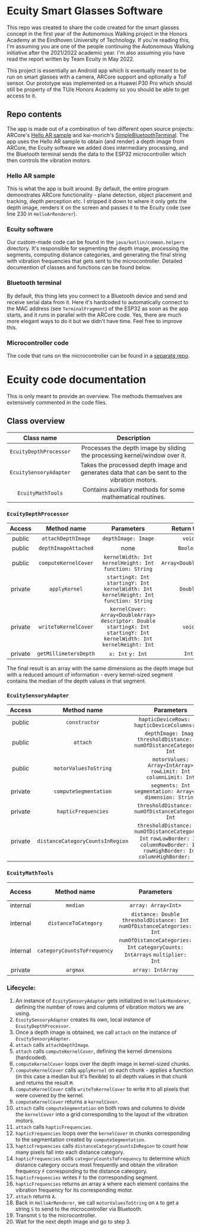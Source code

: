 # Ecuity Smart Glasses Software
This repo was created to share the code created for the smart glasses concept in the first year of the Autonomous Walking project in the Honors Academy at the Eindhoven University of Technology. If you're reading this, I'm assuming you are one of the people continuing the Autonomous Walking initiative after the 2021/2022 academic year. I'm also assuming you have read the report written by Team Ecuity in May 2022.

This project is essentially an Android app which is eventually meant to be run on smart glasses with a camera, ARCore support and optionally a ToF sensor. Our prototype was implemented on a Huawei P30 Pro which should still be property of the TU/e Honors Academy so you should be able to get access to it.

## Repo contents
The app is made out of a combination of two different open source projects: ARCore's [Hello AR sample](https://github.com/google-ar/arcore-android-sdk/tree/master/samples/hello_ar_kotlin) and kai-morich's [SimpleBluetoothTerminal](https://github.com/kai-morich/SimpleBluetoothTerminal). The app uses the Hello AR sample to obtain (and render) a depth image from ARCore, the Ecuity software we added does intermediary processing, and the Bluetooth terminal sends the data to the ESP32 microcontroller which then controls the vibration motors.

### Hello AR sample
This is what the app is built around. By default, the entire program demonstrates ARCore functionality - plane detection, object placement and tracking, depth perception etc. I stripped it down to where it only gets the depth image, renders it on the screen and passes it to the Ecuity code (see line 230 in `HelloArRenderer`).

### Ecuity software
Our custom-made code can be found in the `java/kotlin/common.helpers` directory. It's responsible for segmenting the depth image, processing the segments, computing distance categories, and generating the final string with vibration frequencies that gets sent to the microcontroller. Detailed documention of classes and functions can be found below.

### Bluetooth terminal
By default, this thing lets you connect to a Bluetooth device and send and receive serial data from it. Here it's hardcoded to automatically connect to the MAC address (see `TerminalFragment`) of the ESP32 as soon as the app starts, and it runs in parallel with the ARCore code. Yes, there are much more elegant ways to do it but we didn't have time. Feel free to improve this.

### Microcontroller code
The code that runs on the microcontroller can be found in a [separate repo]().

# Ecuity code documentation
This is only meant to provide an overview. The methods themselves are extensively commented in the code files.

## Class overview
|      Class name      |                                          Description                                         |
|:--------------------:|:--------------------------------------------------------------------------------------------:|
| `EcuityDepthProcessor` | Processes the depth image by sliding the processing kernel/window over it.                   |
| `EcuitySensoryAdapter` | Takes the processed depth image and generates data that can be sent to the vibration motors. |
| `EcuityMathTools`      | Contains auxiliary methods for some mathematical routines.                                   |

### `EcuityDepthProcessor`
|  Access |      Method name      |                                                            Parameters                                                           |      Return type     |
|:-------:|:---------------------:|:-------------------------------------------------------------------------------------------------------------------------------:|:--------------------:|
| public  | `attachDepthImage`    | `depthImage: Image`                                                                                                             | `void`               |
| public  | `depthImageAttached`  | none                                                                                                                            | `Boolean`            |
| public  | `computeKernelCover`  | `kernelWidth: Int` `kernelHeight: Int` `function: String`                                                                       | `Array<DoubleArray>` |
| private | `applyKernel`         | `startingX: Int` `startingY: Int` `kernelWidth: Int` `kernelHeight: Int` `function: String`                                     | `Double`             |
| private | `writeToKernelCover`  | `kernelCover: Array<DoubleArray>` `descriptor: Double` `startingX: Int` `startingY: Int` `kernelWidth: Int` `kernelHeight: Int` | `void`               |
| private | `getMillimetersDepth` | `x: Int` `y: Int`                                                                                                               | `Int`                |

The final result is an array with the same dimensions as the depth image but with a reduced amount of information - every kernel-sized segment contains the median of the depth values in that segment.

### `EcuitySensoryAdapter`

|  Access |            Method name           |                                                                    Parameters                                                                   |    Return type    |
|:-------:|:--------------------------------:|:-----------------------------------------------------------------------------------------------------------------------------------------------:|:-----------------:|
| public  | `constructor`                    | `hapticDeviceRows: Int` `hapticDeviceColumns: Int`   | `EcuitySensoryAdapter`
| public  | `attach`                         | `depthImage: Image` `thresholdDistance: Int` `numOfDistanceCategories: Int`                                                                     | `Array<IntArray>` |
| public  | `motorValuesToString`            | `motorValues: Array<IntArray>` `rowLimit: Int` `columnLimit: Int`                                                                               | `String`          |
| private | `computeSegmentation`            | `segments: Int` `segmentation: Array<Int>` `dimension: String`                                                                                  | `void`            |
| private | `hapticFrequencies`              | `thresholdDistance: Int` `numOfDistanceCategories: Int`                                                                                         | `Array<IntArray>` |
| private | `distanceCategoryCountsInRegion` | `thresholdDistance: Int` `numOfDistanceCategories: Int` `rowLowBorder: Int` `columnRowBorder: Int` `rowHighBorder: Int` `columnHighBorder: Int` | `IntArray`        |

### `EcuityMathTools`

|  Access  |         Method name         |                                  Parameters                                  | Return type |
|:--------:|:---------------------------:|:----------------------------------------------------------------------------:|:-----------:|
| internal | `median`                    | `array: Array<Int>`                                                          | `Double`    |
| internal | `distanceToCategory`        | `distance: Double` `thresholdDistance: Int` `numOfDistanceCategories: Int`   | `Int`       |
| internal | `categoryCountsToFrequency` | `numOfDistanceCategories: Int` `categoryCounts: IntArrays` `multiplier: Int` | `Int`       |
| private  | `argmax`                    | `array: IntArray`                                                            | `Int`       |


### Lifecycle:

1. An instance of `EcuitySensoryAdapter` gets initialized in `HelloArRenderer`, defining the number of rows and columns of vibration motors we are using.
2. `EcuitySensoryAdapter` creates its own, local instance of `EcuityDepthProcessor`.
3. Once a depth image is obtained, we call `attach` on the instance of `EcuitySensoryAdapter`.
4. `attach` calls `attachDepthImage`.
5. `attach` calls `computeKernelCover`, defining the kernel dimensions (hardcoded).
6. `computeKernelCover` loops over the depth image in kernel-sized chunks.
7. `computeKernelCover` calls `applyKernel` on each chunk - applies a function (in this case a median but it's flexible) to all depth values in that chunk and returns the result `M`.
8. `computeKernelCover` calls `writeToKernelCover` to write `M` to all pixels that were covered by the kernel.
9. `computeKernelCover` returns a `kernelCover`.
10. `attach` calls `computeSegmentation` on both rows and columns to divide the `kernelCover` into a grid corresponding to the layout of the vibration motors.
11. `attach` calls `hapticFrequencies`.
12. `hapticFrequencies` loops over the `kernelCover` in chunks corresponding to the segmentation created by `computeSegmentation`.
13. `hapticFrequencies` calls `distanceCategoryCountsInRegion` to count how many pixels fall into each distance category.
14. `hapticFrequencies` calls `categoryCountsToFrequency` to determine which distance category occurs most frequently and obtain the vibration frequency `F` corresponding to the distance cateogory.
15. `hapticFrequencies` writes `F` to the corresponding segment.
16. `hapticFrequencies` returns an array `A` where each element contains the vibration frequency for its corresponding motor.
17. `attach` returns `A`.
18. Back in `HelloArRenderer`, we call `motorValuesToString` on `A` to get a string `S` to send to the microcontroller via Bluetooth.
19. Transmit `S` to the microcontroller.
20. Wait for the next depth image and go to step 3.
